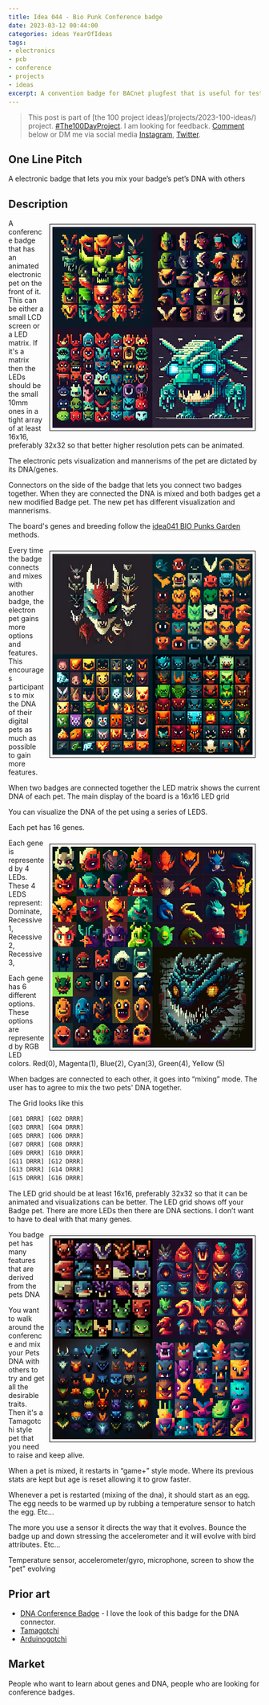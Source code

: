 ```yaml
---
title: Idea 044 - Bio Punk Conference badge
date: 2023-03-12 00:44:00
categories: ideas YearOfIdeas
tags: 
- electronics
- pcb
- conference
- projects
- ideas 
excerpt: A convention badge for BACnet plugfest that is useful for testing
---
```


> This post is part of [the 100 project ideas]/projects/2023-100-ideas/) project. [#The100DayProject](https://www.the100dayproject.org/). I am looking for feedback. <a href='#utterances-comments'>Comment</a> below or DM me via social media <a href="https://instagram.com/funvill" rel="nofollow noopener noreferrer"><i class="fab fa-fw fa-instagram" aria-hidden="true"></i><span class="label">Instagram</span></a>, <a href="https://twitter.com/funvill" rel="nofollow noopener noreferrer"><i class="fab fa-fw fa-twitter" aria-hidden="true"></i><span class="label">Twitter</span></a>.

## One Line Pitch

A electronic badge that lets you mix your badge’s pet’s DNA with others

## Description

<img src="/public/uploads/2023/digital_pet1.png" alt="digital_pet1" style="float: right; margin: 10px; border: 1px solid black; padding: 5px"/>A conference badge that has an animated electronic pet on the front of it. This can be either a small LCD screen or a LED matrix. If it's a matrix then the LEDs should be the small 10mm ones in a tight array of at least 16x16, preferably 32x32 so that better higher resolution pets can be animated.

The electronic pets visualization and mannerisms of the pet are dictated by its DNA/genes.

Connectors on the side of the badge that lets you connect two badges together. When they are connected the DNA is mixed and both badges get a new modified Badge pet. The new pet has different visualization and mannerisms.

The board's genes and breeding follow the [idea041 BIO Punks Garden](/idea041-biopunks-garden) methods.

<img src="/public/uploads/2023/digital_pet4.png" alt="digital_pet4" style="float: right; margin: 10px; border: 1px solid black; padding: 5px"/>Every time the badge connects and mixes with another badge, the electron pet gains more options and features. This encourages participants to mix the DNA of their digital pets as much as possible to gain more features.

When two badges are connected together the LED matrix shows the current DNA of each pet. The main display of the board is a 16x16 LED grid

You can visualize the DNA of the pet using a series of LEDS.

Each pet has 16 genes.

<img src="/public/uploads/2023/digital_pet2.png" alt="digital_pet2" style="float: right; margin: 10px; border: 1px solid black; padding: 5px"/>Each gene is represented by 4 LEDs. These 4 LEDS represent: Dominate, Recessive 1, Recessive 2, Recessive 3,  

Each gene has 6 different options. These options are represented by RGB LED colors. Red(0), Magenta(1), Blue(2), Cyan(3), Green(4), Yellow (5)

When badges are connected to each other, it goes into “mixing” mode. The user has to agree to mix the two pets' DNA together.

The Grid looks like this

```txt
[G01 DRRR] [G02 DRRR]
[G03 DRRR] [G04 DRRR]
[G05 DRRR] [G06 DRRR]
[G07 DRRR] [G08 DRRR]
[G09 DRRR] [G10 DRRR]
[G11 DRRR] [G12 DRRR]
[G13 DRRR] [G14 DRRR]
[G15 DRRR] [G16 DRRR]
```

The LED grid should be at least 16x16, preferably 32x32 so that it can be animated and visualizations can be better. The LED grid shows off your Badge pet. There are more LEDs then there are DNA sections. I don’t want to have to deal with that many genes.

<img src="/public/uploads/2023/digital_pet3.png" alt="digital_pet3" style="float: right; margin: 10px; border: 1px solid black; padding: 5px"/>You badge pet has many features that are derived from the pets DNA

You want to walk around the conference and mix your Pets DNA with others to try and get all the desirable traits. Then it's a Tamagotchi style pet that you need to raise and keep alive.

When a pet is mixed, it restarts in “game+” style mode. Where its previous stats are kept but age is reset allowing it to grow faster.

Whenever a pet is restarted (mixing of the dna), it should start as an egg. The egg needs to be warmed up by rubbing a temperature sensor to hatch the egg. Etc…

The more you use a sensor it directs the way that it evolves. Bounce the badge up and down stressing the accelerometer and it will evolve with bird attributes. Etc...

Temperature sensor, accelerometer/gyro, microphone, screen to show the "pet" evolving

## Prior art

- [DNA Conference Badge](https://www.youtube.com/watch?v=Q9mJOtU8WjQ) - I love the look of this badge for the DNA connector.
- [Tamagotchi](https://en.wikipedia.org/wiki/Tamagotchi)
- [Arduinogotchi](https://hackaday.io/project/184723-arduinogotchi)

## Market

People who want to learn about genes and DNA, people who are looking for conference badges.

